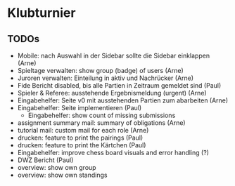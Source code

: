 # Klubturnier

## TODOs

- Mobile: nach Auswahl in der Sidebar sollte die Sidebar einklappen (Arne)
- Spieltage verwalten: show group (badge) of users (Arne)
- Juroren verwalten: Einteilung in aktiv und Nachrücker (Arne)
- Fide Bericht disabled, bis alle Partien in Zeitraum gemeldet sind (Paul)
- Spieler & Referee: ausstehende Ergebnismeldung (urgent) (Arne)
- Eingabehelfer: Seite v0 mit ausstehenden Partien zum abarbeiten (Arne)
- Eingabehelfer: Seite implementieren (Paul)
  - Eingabehelfer: show count of missing submissions
- assignment summary mail: summary of obligations (Arne)
- tutorial mail: custom mail for each role (Arne)
- drucken: feature to print the pairings (Paul)
- drucken: feature to print the Kärtchen (Paul)
- Eingabehelfer: improve chess board visuals and error handling (?)
- DWZ Bericht (Paul)
- overview: show own group
- overview: show own standings
